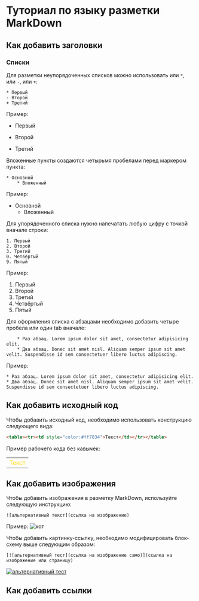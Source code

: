 # Туториал по языку разметки MarkDown

## Как добавить заголовки

### Списки
Для разметки неупорядоченных списков можно использовать
или `*`, или `-`, или `+`:
```
* Первый
- Второй
+ Третий
```
Пример:
* Первый
- Второй
+ Третий

Вложенные пункты создаются четырьмя пробелами перед
маркером пункта:
```
* Основной
    * Вложенный
```
Пример:
* Основной
    * Вложенный

Для упорядоченного списка нужно напечатать любую цифру с точкой вначале строки:
```
1. Первый
2. Второй
3. Третий
0. Четвёртый
9. Пятый
```
Пример:
1. Первый
2. Второй
3. Третий
0. Четвёртый
9. Пятый

Для оформления списка с абзацами необходимо добавить четыре пробела или один tab вначале:
```
    * Раз абзац. Lorem ipsum dolor sit amet, consectetur adipisicing elit.
    * Два абзац. Donec sit amet nisl. Aliquam semper ipsum sit amet velit. Suspendisse id sem consectetuer libero luctus adipiscing.
```
Пример:

    * Раз абзац. Lorem ipsum dolor sit amet, consectetur adipisicing elit.
    * Два абзац. Donec sit amet nisl. Aliquam semper ipsum sit amet velit. Suspendisse id sem consectetuer libero luctus adipiscing.


## Как добавить исходный код

Чтобы добавить исходный код, необходимо использовать конструкцию следующего вида:
```html
<table><tr><td style="color:#ff7834">Текст</td></tr></table>
```
Пример рабочего кода без кавычек:
<table><tr><td style="color:#FFD700">Текст</td></tr></table>


## Как добавить изображения

Чтобы добавить изображения в разметку MarkDown, используйте следующую инструкцию:
```
![альтернативный текст](ссылка на изображение)
```
Пример:
![кот](https://img3.goodfon.ru/original/1366x768/1/35/britanskaya-korotkosherstnaya-2312.jpg)

Чтобы добавить картинку-ссылку, необходимо модифицировать блок-схему выше следующим образом:
```
[![альтернативный тест](ссылка на изображение само)](ссылка на изображение или страницу)

```
[![альтернативный тест](https://i.pinimg.com/originals/34/5d/06/345d06034d87694738caf3dcaa95a282.jpg)](https://www.youtube.com/watch?v=dQw4w9WgXcQ)


## Как добавить ссылки